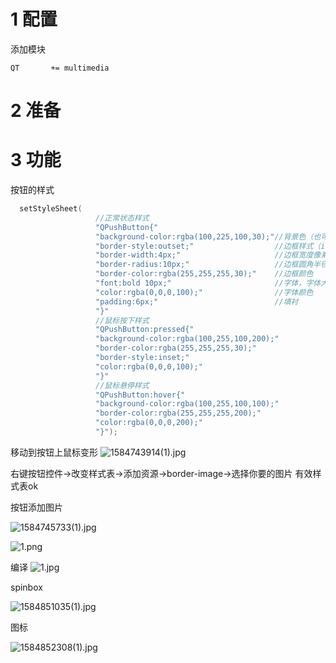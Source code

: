 # 1 配置

添加模块

```
QT       += multimedia
```

# 2 准备




# 3 功能

按钮的样式
```cpp
  setStyleSheet(
                   //正常状态样式
                   "QPushButton{"
                   "background-color:rgba(100,225,100,30);"//背景色（也可以设置图片）
                   "border-style:outset;"                  //边框样式（inset/outset）
                   "border-width:4px;"                     //边框宽度像素
                   "border-radius:10px;"                   //边框圆角半径像素
                   "border-color:rgba(255,255,255,30);"    //边框颜色
                   "font:bold 10px;"                       //字体，字体大小
                   "color:rgba(0,0,0,100);"                //字体颜色
                   "padding:6px;"                          //填衬
                   "}"
                   //鼠标按下样式
                   "QPushButton:pressed{"
                   "background-color:rgba(100,255,100,200);"
                   "border-color:rgba(255,255,255,30);"
                   "border-style:inset;"
                   "color:rgba(0,0,0,100);"
                   "}"
                   //鼠标悬停样式
                   "QPushButton:hover{"
                   "background-color:rgba(100,255,100,100);"
                   "border-color:rgba(255,255,255,200);"
                   "color:rgba(0,0,0,200);"
                   "}");
```
移动到按钮上鼠标变形
![1584743914(1).jpg](https://i.loli.net/2020/03/21/TDsvjmYVLXMzRGo.png)

右键按钮控件->改变样式表->添加资源->border-image->选择你要的图片
有效样式表ok

按钮添加图片

![1584745733(1).jpg](https://i.loli.net/2020/03/21/f4K96NzlnkRJaDe.png)

![1.png](https://i.loli.net/2020/03/21/Dayg5lpkUwV471F.png)



编译
![1.jpg](https://i.loli.net/2020/03/21/ULPv2D8qNZR91xH.png)

spinbox


![1584851035(1).jpg](https://i.loli.net/2020/03/22/7REAbp3BzurVgNm.png)

图标


![1584852308(1).jpg](https://i.loli.net/2020/03/22/Ej63XK1pnoYbHGM.png)








